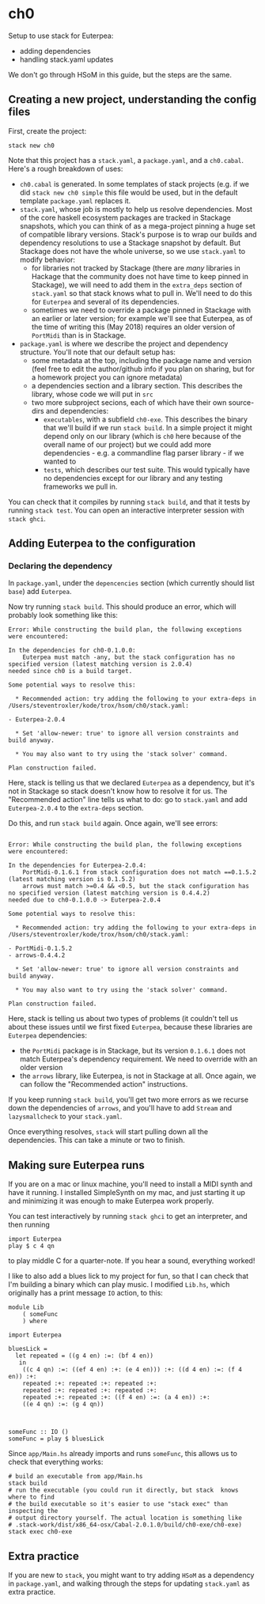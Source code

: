 # ch0

Setup to use stack for Euterpea:
 - adding dependencies
 - handling stack.yaml updates

We don't go through HSoM in this guide, but the steps are the same.

## Creating a new project, understanding the config files

First, create the project:
```
stack new ch0
```

Note that this project has a `stack.yaml`, a `package.yaml`, and
a `ch0.cabal`. Here's a rough breakdown of uses:
 - `ch0.cabal` is generated. In some templates of stack projects
   (e.g. if we did `stack new ch0 simple` this file would be used, but
   in the default template `package.yaml` replaces it.
 - `stack.yaml`, whose job is mostly to help us resolve dependencies. Most of
   the core haskell ecosystem packages are tracked in Stackage snapshots,
   which you can think of as a mega-project pinning a huge set of compatible
   library versions. Stack's purpose is to wrap our builds and dependency
   resolutions to use a Stackage snapshot by default. But Stackage does not
   have the whole universe, so we use `stack.yaml` to modify behavior:
    - for libraries not tracked by Stackage (there are *many* libraries in
      Hackage that the community does not have time to keep pinned in
      Stackage), we will need to add them in the `extra_deps` section of
      `stack.yaml` so that stack knows what to pull in. We'll need to do this
      for `Euterpea` and several of its dependencies.
    - sometimes we need to override a package pinned in Stackage with an
      earlier or later version; for example we'll see that Euterpea, as of
      the time of writing this (May 2018) requires an older version of
      `PortMidi` than is in Stackage.
 - `package.yaml` is where we describe the project and dependency structure.
   You'll note that our default setup has:
   - some metadata at the top, including the package name and version
     (feel free to edit the author/github info if you plan on sharing, but
     for a homework project you can ignore metadata)
   - a dependencies section and a library section. This describes the library,
     whose code we will put in `src`
   - two more subproject secions, each of which have their own source-dirs
     and dependencies:
     - `executables`, with a subfield `ch0-exe`. This describes the binary
       that we'll build if we run `stack build`. In a simple project it might
       depend only on our library (which is `ch0` here because of the overall
       name of our project) but we could add more dependencies - e.g. a
       commandline flag parser library - if we wanted to
     - `tests`, which describes our test suite. This would typically have
       no dependencies except for our library and any testing frameworks
       we pull in.

You can check that it compiles by running `stack build`, and that it tests
by running `stack test`. You can open an interactive interpreter session
with `stack ghci`.

## Adding Euterpea to the configuration

### Declaring the dependency

In `package.yaml`, under the `depencencies` section (which currently should
list `base`) add `Euterpea`.

Now try running `stack build`. This should produce an error, which will
probably look something like this:
```
Error: While constructing the build plan, the following exceptions were encountered:

In the dependencies for ch0-0.1.0.0:
    Euterpea must match -any, but the stack configuration has no specified version (latest matching version is 2.0.4)
needed since ch0 is a build target.

Some potential ways to resolve this:

  * Recommended action: try adding the following to your extra-deps in /Users/steventroxler/kode/trox/hsom/ch0/stack.yaml:

- Euterpea-2.0.4

  * Set 'allow-newer: true' to ignore all version constraints and build anyway.

  * You may also want to try using the 'stack solver' command.

Plan construction failed.
```

Here, stack is telling us that we declared `Euterpea` as a dependency, but
it's not in Stackage so stack doesn't know how to resolve it for us. The
"Recommended action" line tells us what to do: go to `stack.yaml` and add
`Euterpea-2.0.4` to the `extra-deps` section.

Do this, and run `stack build` again. Once again, we'll see errors:
```

Error: While constructing the build plan, the following exceptions were encountered:

In the dependencies for Euterpea-2.0.4:
    PortMidi-0.1.6.1 from stack configuration does not match ==0.1.5.2 (latest matching version is 0.1.5.2)
    arrows must match >=0.4 && <0.5, but the stack configuration has no specified version (latest matching version is 0.4.4.2)
needed due to ch0-0.1.0.0 -> Euterpea-2.0.4

Some potential ways to resolve this:

  * Recommended action: try adding the following to your extra-deps in /Users/steventroxler/kode/trox/hsom/ch0/stack.yaml:

- PortMidi-0.1.5.2
- arrows-0.4.4.2

  * Set 'allow-newer: true' to ignore all version constraints and build anyway.

  * You may also want to try using the 'stack solver' command.

Plan construction failed.
```

Here, stack is telling us about two types of problems (it couldn't tell us
about these issues until we first fixed `Euterpea`, because these libraries
are `Euterpea` dependencies:
  - the `PortMidi` package is in Stackage, but its version `0.1.6.1` does not
    match Euterpea's dependency requirement. We need to override with an
    older version
  - the `arrows` library, like Euterpea, is not in Stackage at all.
Once again, we can follow the "Recommended action" instructions.

If you keep running `stack build`, you'll get two more errors as we recurse
down the dependencies of `arrows`, and you'll have to add `Stream` and
`lazysmallcheck` to your `stack.yaml`.

Once everything resolves, `stack` will start pulling down all the dependencies.
This can take a minute or two to finish.

## Making sure Euterpea runs

If you are on a mac or linux machine, you'll need to install a MIDI synth
and have it running. I installed SimpleSynth on my mac, and just starting
it up and minimizing it was enough to make Euterpea work properly.

You can test interactively by running `stack ghci` to get an interpreter, and
then running
```
import Euterpea
play $ c 4 qn
```
to play middle C for a quarter-note. If you hear a sound, everything worked!

I like to also add a blues lick to my project for fun, so that I can check
that I'm building a binary which can play music. I modified `Lib.hs`, which
originally has a print message `IO` action, to this:
```
module Lib
    ( someFunc
    ) where

import Euterpea

bluesLick =
  let repeated = ((g 4 en) :=: (bf 4 en))
   in
    ((c 4 qn) :=: ((ef 4 en) :+: (e 4 en))) :+: ((d 4 en) :=: (f 4 en)) :+:
    repeated :+: repeated :+: repeated :+:
    repeated :+: repeated :+: repeated :+:
    repeated :+: repeated :+: ((f 4 en) :=: (a 4 en)) :+:
    ((e 4 qn) :=: (g 4 qn))



someFunc :: IO ()
someFunc = play $ bluesLick
```

Since `app/Main.hs` already imports and runs `someFunc`, this allows us to
check that everything works:
```
# build an executable from app/Main.hs
stack build
# run the executable (you could run it directly, but stack  knows where to find
# the build executable so it's easier to use "stack exec" than inspecting the
# output directory yourself. The actual location is something like
# .stack-work/dist/x86_64-osx/Cabal-2.0.1.0/build/ch0-exe/ch0-exe)
stack exec ch0-exe
```

## Extra practice

If you are new to `stack`, you might want to try adding `HSoM` as a dependency
in `package.yaml`, and walking through the steps for updating `stack.yaml`
as extra practice.
